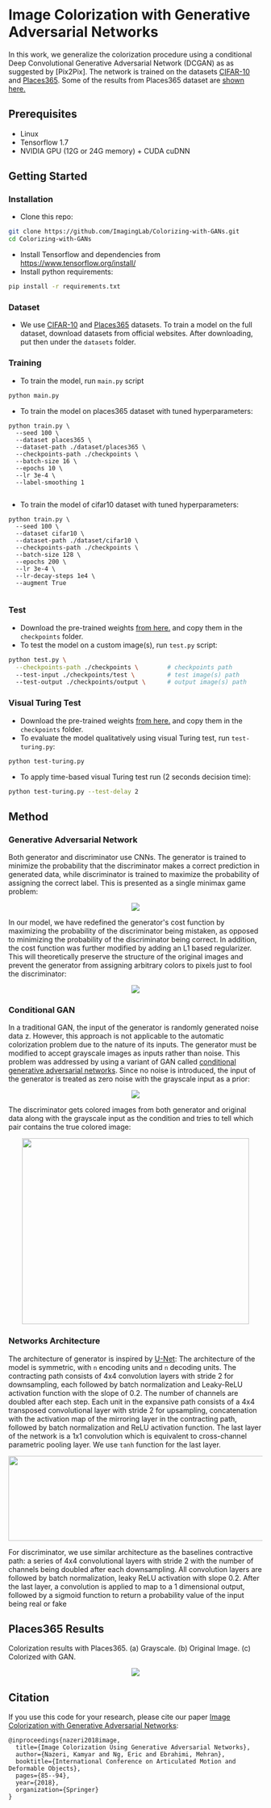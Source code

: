 # Image Colorization with Generative Adversarial Networks 
In this work, we generalize the colorization procedure using a conditional Deep Convolutional Generative Adversarial Network (DCGAN) as as suggested by [Pix2Pix]. The network is trained on the datasets [CIFAR-10](https://www.cs.toronto.edu/~kriz/cifar.html) and [Places365](http://places2.csail.mit.edu). Some of the results from Places365 dataset are [shown here.](#places365-results)

## Prerequisites
- Linux
- Tensorflow 1.7
- NVIDIA GPU (12G or 24G memory) + CUDA cuDNN

## Getting Started
### Installation
- Clone this repo:
```bash
git clone https://github.com/ImagingLab/Colorizing-with-GANs.git
cd Colorizing-with-GANs
```
- Install Tensorflow and dependencies from https://www.tensorflow.org/install/
- Install python requirements:
```bash
pip install -r requirements.txt
```

### Dataset
- We use [CIFAR-10](https://www.cs.toronto.edu/~kriz/cifar.html) and [Places365](http://places2.csail.mit.edu) datasets. To train a model on the full dataset, download datasets from official websites.
After downloading, put then under the `datasets` folder.

### Training
- To train the model, run `main.py` script
```bash
python main.py
```
- To train the model on places365 dataset with tuned hyperparameters:
```
python train.py \
  --seed 100 \
  --dataset places365 \
  --dataset-path ./dataset/places365 \
  --checkpoints-path ./checkpoints \
  --batch-size 16 \
  --epochs 10 \
  --lr 3e-4 \
  --label-smoothing 1
  
```

- To train the model of cifar10 dataset with tuned hyperparameters:
```
python train.py \
  --seed 100 \
  --dataset cifar10 \
  --dataset-path ./dataset/cifar10 \
  --checkpoints-path ./checkpoints \
  --batch-size 128 \
  --epochs 200 \
  --lr 3e-4 \
  --lr-decay-steps 1e4 \
  --augment True
  
```

### Test
- Download the pre-trained weights [from here.](https://drive.google.com/open?id=1jTsAUAKrMiHO2gn7s-fFZ_zUSzgKoPyp) and copy them in the `checkpoints` folder.
- To test the model on a custom image(s), run `test.py` script:
```bash
python test.py \
  --checkpoints-path ./checkpoints \        # checkpoints path
  --test-input ./checkpoints/test \         # test image(s) path
  --test-output ./checkpoints/output \      # output image(s) path
```

### Visual Turing Test
- Download the pre-trained weights [from here.](https://drive.google.com/open?id=1jTsAUAKrMiHO2gn7s-fFZ_zUSzgKoPyp) and copy them in the `checkpoints` folder.
- To evaluate the model qualitatively using visual Turing test, run `test-turing.py`:
```bash
python test-turing.py
```

- To apply time-based visual Turing test run (2 seconds decision time):
```bash
python test-turing.py --test-delay 2
```


## Method

### Generative Adversarial Network
Both generator and discriminator use CNNs. The generator is trained to minimize the probability that the discriminator makes a correct prediction in generated data, while discriminator is trained to maximize the probability of assigning the correct label. This is presented as a single minimax game problem:
<p align='center'>  
  <img src='img/gan.png' />
</p>
In our model, we have redefined the generator's cost function by maximizing the probability of the discriminator being mistaken, as opposed to minimizing the probability of the discriminator being correct. In addition, the cost function was further modified by adding an L1 based regularizer. This will theoretically preserve the structure of the original images and prevent the generator from assigning arbitrary colors to pixels just to fool the discriminator:
<p align='center'>  
  <img src='img/gan_new.png' />
</p>

### Conditional GAN
In a traditional GAN, the input of the generator is randomly generated noise data z. However, this approach is not applicable to the automatic colorization problem due to the nature of its inputs. The generator must be modified to accept grayscale images as inputs rather than noise. This problem was addressed by using a variant of GAN called [conditional generative adversarial networks](https://arxiv.org/abs/1411.1784). Since no noise is introduced, the input of the generator is treated as zero noise with the grayscale input as a prior:
<p align='center'>  
  <img src='img/con_gan.png' />
</p>
The discriminator gets colored images from both generator and original data along with the grayscale input as the condition and tries to tell which pair contains the true colored image:
<p align='center'>  
  <img src='img/cgan.png' width='450px' height='368px' />
</p>

### Networks Architecture
The architecture of generator is inspired by  [U-Net](https://arxiv.org/abs/1505.04597):  The architecture of the model is symmetric, with `n` encoding units and `n` decoding units. The contracting path consists of 4x4 convolution layers with stride 2 for downsampling, each followed by batch normalization and Leaky-ReLU activation function with the slope of 0.2. The number of channels are doubled after each step. Each unit in the expansive path consists of a 4x4 transposed convolutional layer with stride 2 for upsampling, concatenation with the activation map of the mirroring layer in the contracting path, followed by batch normalization and ReLU activation function. The last layer of the network is a 1x1 convolution which is equivalent to cross-channel parametric pooling layer. We use `tanh` function for the last layer.
<p align='center'>  
  <img src='img/unet.png' width='700px' height='168px' />
</p>

For discriminator, we use similar architecture as the baselines contractive path: a series of 4x4 convolutional layers with stride 2 with the number of channels being doubled after each downsampling. All convolution layers are followed by batch normalization, leaky ReLU activation with slope 0.2. After the last layer, a convolution is applied to map to a 1 dimensional output, followed by a sigmoid function to return a probability value of the input being real or fake
  
## Places365 Results
Colorization results with Places365. (a) Grayscale. (b) Original Image. (c) Colorized with GAN.
<p align='center'>  
  <img src='img/places365.jpg' />
</p>

## Citation
If you use this code for your research, please cite our paper <a href="https://arxiv.org/abs/1803.05400">Image Colorization with Generative Adversarial Networks</a>:

```
@inproceedings{nazeri2018image,
  title={Image Colorization Using Generative Adversarial Networks},
  author={Nazeri, Kamyar and Ng, Eric and Ebrahimi, Mehran},
  booktitle={International Conference on Articulated Motion and Deformable Objects},
  pages={85--94},
  year={2018},
  organization={Springer}
}
```
